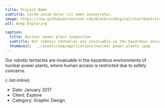 ```yaml
---
title: Project Name
subtitle: Lorem ipsum dolor sit amet consectetur.
image: https://raw.githubusercontent.com/BlackrockDigital/startbootstrap-agency/master/src/assets/img/portfolio/02-full.jpg
alt: Keep Exploring

caption:
  title: Nuclear power plant inspection
  subtitle: Our robotic tentacles are invaluable in the hazardous environments of nuclear power plants, where human access is restricted due to safety concerns. 
  thumbnail:  ../assets/img/applications/nuclear_power_plants.jpeg
---
```


Our robotic tentacles are invaluable in the hazardous environments of nuclear power plants, where human access is restricted due to safety concerns. 

{:.list-inline}

- Date: January 2017
- Client: Explore
- Category: Graphic Design

